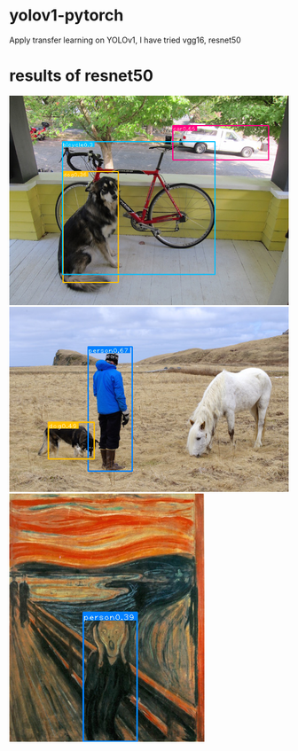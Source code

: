 # yolov1-pytorch
Apply transfer learning on YOLOv1, I have tried vgg16, resnet50
# results of resnet50
![](det/bbox_dog.png)
![](det/bbox_person.png) ![](det/bbox_scream.png)

